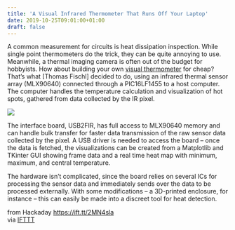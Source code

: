 ```yaml
---
title: 'A Visual Infrared Thermometer That Runs Off Your Laptop'
date: 2019-10-25T09:01:00+01:00
draft: false
---
```


A common measurement for circuits is heat dissipation inspection. While single point thermometers do the trick, they can be quite annoying to use. Meanwhile, a thermal imaging camera is often out of the budget for hobbyists. How about building your own [visual thermometer](https://www.fischl.de/usb2fir/) for cheap? That’s what \[Thomas Fischl\] decided to do, using an infrared thermal sensor array (MLX90640) connected through a PIC16LF1455 to a host computer. The computer handles the temperature calculation and visualization of hot spots, gathered from data collected by the IR pixel.

![](https://hackaday.com/wp-content/uploads/2019/10/usb2fir_matplotlib.png?w=400)

The interface board, USB2FIR, has full access to MLX90640 memory and can handle bulk transfer for faster data transmission of the raw sensor data collected by the pixel. A USB driver is needed to access the board – once the data is fetched, the visualizations can be created from a Matplotlib and TKinter GUI showing frame data and a real time heat map with minimum, maximum, and central temperature.

The hardware isn’t complicated, since the board relies on several ICs for processing the sensor data and immediately sends over the data to be processed externally. With some modifications – a 3D-printed enclosure, for instance – this can easily be made into a discreet tool for heat detection.

  
  
from Hackaday https://ift.tt/2MN4sla  
via [IFTTT](https://ifttt.com/?ref=da&site=blogger)